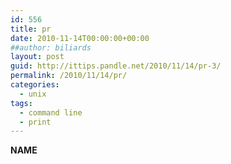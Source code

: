```yaml
---
id: 556
title: pr
date: 2010-11-14T00:00:00+00:00
##author: biliards
layout: post
guid: http://ittips.pandle.net/2010/11/14/pr-3/
permalink: /2010/11/14/pr/
categories:
  - unix
tags:
  - command line
  - print
---
```

**NAME**  
